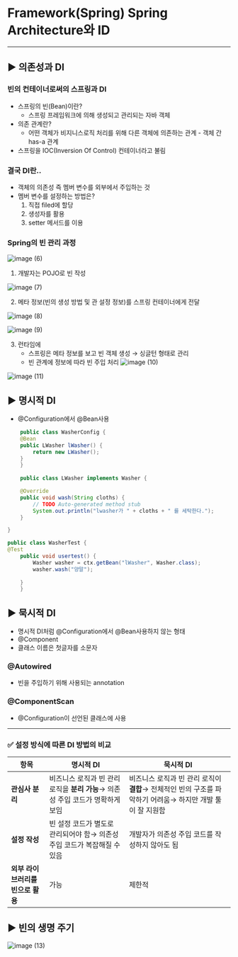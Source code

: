 # Framework(Spring) Spring Architecture와 ID
---

## ▶️ 의존성과 DI

### 빈의 컨테이너로써의 스프링과 DI

- 스프링의 빈(Bean)이란?
    - 스프링 프레임워크에 의해 생성되고 관리되는 자바 객체
- 의존 관계란?
    - 어떤 객체가 비지니스로직 처리를 위해 다른 객체에 의존하는 관계 - 객체 간 has-a 관계
- 스프링을 IOC(Inversion Of Control) 컨테이너라고 불림

### 결국 DI란..

- 객체의 의존성 즉 멤버 변수를 외부에서 주입하는 것
- 멤버 변수를 설정하는 방법은?
    1. 직접 filed에 할당
    2. 생성자를 활용
    3. setter 메서드를 이용

### Spring의 빈 관리 과정
![image (6)](https://github.com/user-attachments/assets/b1ea0be9-a580-4319-8ad6-a540b7cd8107)

1. 개발자는 POJO로 빈 작성
   
![image (7)](https://github.com/user-attachments/assets/a5c360c1-390b-4146-9df8-3da097fd4363)

2.  메타 정보(빈의 생성 방법 및 관 설정 정보)를 스프링 컨테이너에게 전달

![image (8)](https://github.com/user-attachments/assets/d3bff63a-e4af-4004-8022-faacb4c8006b)

![image (9)](https://github.com/user-attachments/assets/c1b00857-19c0-4522-b0bf-0ecd782ae740)

3. 런타임에 
    - 스프링은 메타 정보를 보고 빈 객체 생성 → 싱글턴 형태로 관리
    - 빈 관계에 정보에 따라 빈 주입 처리
![image (10)](https://github.com/user-attachments/assets/ecffdb6f-92b9-44d9-9375-4533a751d4f3)

![image (11)](https://github.com/user-attachments/assets/40607e80-5a6a-4d0e-b85b-ba7fb268aebf)


## ▶️ 명시적 DI

- @Configuration에서 @Bean사용

```java
	public class WasherConfig {
	@Bean
	public LWasher lWasher() {
		return new LWasher();
	}
	}
	
	public class LWasher implements Washer {

	@Override
	public void wash(String cloths) {
		// TODO Auto-generated method stub
		System.out.println("lwasher가 " + cloths + " 를 세탁한다.");
	}

}

public class WasherTest {
@Test
	public void usertest() {
		Washer washer = ctx.getBean("lWasher", Washer.class);
		washer.wash("양말");
		
	}
	}
```

## ▶️ 묵시적 DI

- 명시적 DI처럼 @Configuration에서 @Bean사용하지 않는 형태
- @Component
- 클래스 이름은 첫글자를 소문자

### @Autowired

- 빈을 주입하기 위해 사용되는 annotation

### @ComponentScan

- @Configuration이 선언된 클래스에 사용

---

### ✅ 설정 방식에 따른 DI 방법의 비교

| 항목 | **명시적 DI** | **묵시적 DI** |
| --- | --- | --- |
| **관심사 분리** | 비즈니스 로직과 빈 관리 로직을 **분리 가능**→ 의존성 주입 코드가 명확하게 보임 | 비즈니스 로직과 빈 관리 로직이 **결합**→ 전체적인 빈의 구조를 파악하기 어려움→ 하지만 개발 툴이 잘 지원함 |
| **설정 작성** | 빈 설정 코드가 별도로 관리되어야 함→ 의존성 주입 코드가 복잡해질 수 있음 | 개발자가 의존성 주입 코드를 작성하지 않아도 됨 |
| **외부 라이브러리를 빈으로 활용** | 가능 | 제한적 |

## ▶️ 빈의 생명 주기

![image (13)](https://github.com/user-attachments/assets/58390155-5f6d-44b4-8c75-efd374c35a0e)
